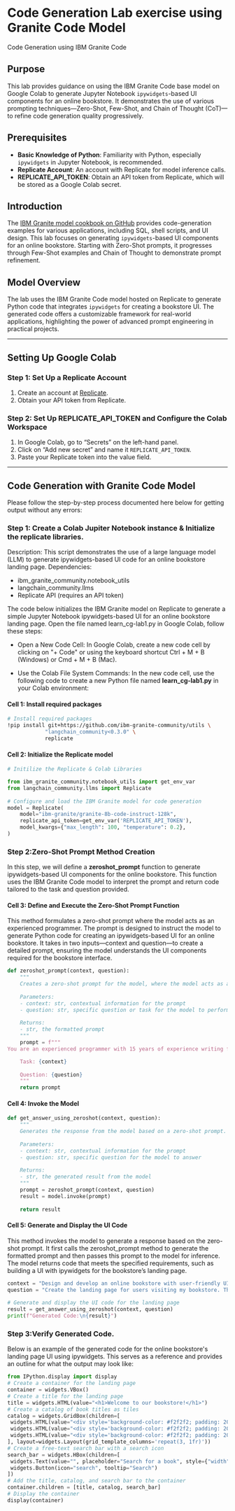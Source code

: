 # **Code Generation Lab exercise using Granite Code Model**
Code Generation using IBM Granite Code

## Purpose
This lab provides guidance on using the IBM Granite Code base model on Google Colab to generate Jupyter Notebook `ipywidgets`-based UI components for an online bookstore. It demonstrates the use of various prompting techniques—Zero-Shot, Few-Shot, and Chain of Thought (CoT)—to refine code generation quality progressively.

## Prerequisites
- **Basic Knowledge of Python**: Familiarity with Python, especially `ipywidgets` in Jupyter Notebook, is recommended.
- **Replicate Account**: An account with Replicate for model inference calls.
- **REPLICATE_API_TOKEN**: Obtain an API token from Replicate, which will be stored as a Google Colab secret.

## Introduction
The [IBM Granite model cookbook on GitHub](https://github.com/ibm-granite-community/granite-kitchen) provides code-generation examples for various applications, including SQL, shell scripts, and UI design. This lab focuses on generating `ipywidgets`-based UI components for an online bookstore. Starting with Zero-Shot prompts, it progresses through Few-Shot examples and Chain of Thought to demonstrate prompt refinement.

## Model Overview
The lab uses the IBM Granite Code model hosted on Replicate to generate Python code that integrates `ipywidgets` for creating a bookstore UI. The generated code offers a customizable framework for real-world applications, highlighting the power of advanced prompt engineering in practical projects.

---

## Setting Up Google Colab

### Step 1: Set Up a Replicate Account
1. Create an account at [Replicate](https://replicate.com/).
2. Obtain your API token from Replicate.

### Step 2: Set Up REPLICATE_API_TOKEN and Configure the Colab Workspace
1. In Google Colab, go to “Secrets” on the left-hand panel.
2. Click on “Add new secret” and name it `REPLICATE_API_TOKEN`.
3. Paste your Replicate token into the value field.

--- 
## Code Generation with Granite Code Model

Please follow the step-by-step process documented here below for getting output without any errors:

### Step 1: Create a Colab Jupiter Notebook instance & Initialize the replicate libraries.

Description: This script demonstrates the use of a large language model (LLM) to generate ipywidgets-based UI code for an online bookstore landing page.
Dependencies:
- ibm_granite_community.notebook_utils
- langchain_community.llms
- Replicate API (requires an API token)

The code below initializes the IBM Granite model on Replicate to generate a simple Jupyter Notebook ipywidgets-based UI for an online bookstore landing page.
Open the file named learn_cg-lab1.py in Google Colab, follow these steps:

* Open a New Code Cell:
        In Google Colab, create a new code cell by clicking on "+ Code" or using the keyboard shortcut Ctrl + M + B (Windows) or Cmd + M + B (Mac).

* Use the Colab File System Commands:
        In the new code cell, use the following code to create a new Python file named **learn_cg-lab1.py** in your Colab environment:

#### Cell 1: Install required packages

```bash
# Install required packages
!pip install git+https://github.com/ibm-granite-community/utils \
            "langchain_community<0.3.0" \ 
            replicate
```
#### Cell 2: Initialize the Replicate model
```python
# Initilize the Replicate & Colab Libraries

from ibm_granite_community.notebook_utils import get_env_var
from langchain_community.llms import Replicate
 
# Configure and load the IBM Granite model for code generation
model = Replicate(
    model="ibm-granite/granite-8b-code-instruct-128k",
    replicate_api_token=get_env_var('REPLICATE_API_TOKEN'),
    model_kwargs={"max_length": 100, "temperature": 0.2},
)
```

### Step 2:Zero-Shot Prompt Method Creation

In this step, we will define a **zeroshot_prompt** function to generate ipywidgets-based UI components for the online bookstore. This function uses the IBM Granite Code model to interpret the prompt and return code tailored to the task and question provided.


#### Cell 3: Define and Execute the Zero-Shot Prompt Function

This method formulates a zero-shot prompt where the model acts as an experienced programmer. The prompt is designed to instruct the model to generate Python code for creating an ipywidgets-based UI for an online bookstore. It takes in two inputs—context and question—to create a detailed prompt, ensuring the model understands the UI components required for the bookstore interface.

```python
def zeroshot_prompt(context, question):
    """
    Creates a zero-shot prompt for the model, where the model acts as a seasoned programmer.
 
    Parameters:
    - context: str, contextual information for the prompt
    - question: str, specific question or task for the model to perform
 
    Returns:
    - str, the formatted prompt
    """
    prompt = f"""
You are an experienced programmer with 15 years of experience writing full-stack applications. Your task is to help build an online bookstore by creating UI components using Jupyter Notebook ipywidgets for interactivity. The output code should not exceed 100 tokens, and should avoid using the GridBoxLayout attribute. Write Python code to address each specific user request. Return only the code as output. 

    Task: {context}
 
    Question: {question}
    """
    return prompt
```

#### Cell 4: Invoke the Model

```python
def get_answer_using_zeroshot(context, question):
    """
    Generates the response from the model based on a zero-shot prompt.
 
    Parameters:
    - context: str, contextual information for the prompt
    - question: str, specific question for the model to answer
 
    Returns:
    - str, the generated result from the model
    """
    prompt = zeroshot_prompt(context, question)
    result = model.invoke(prompt)
 
    return result
```

#### Cell 5: Generate and Display the UI Code

This method invokes the model to generate a response based on the zero-shot prompt. It first calls the zeroshot_prompt method to generate the formatted prompt and then passes this prompt to the model for inference. The model returns code that meets the specified requirements, such as building a UI with ipywidgets for the bookstore’s landing page.

```python
context = "Design and develop an online bookstore with user-friendly UI components."
question = "Create the landing page for users visiting my bookstore. The landing page should display a catalog of book titles as tiles and include a free-text search bar with a search icon."
 
# Generate and display the UI code for the landing page
result = get_answer_using_zeroshot(context, question)
print(f"Generated Code:\n{result}")
```

### Step 3:Verify Generated Code.

Below is an example of the generated code for the online bookstore's landing page UI using ipywidgets. This serves as a reference and provides an outline for what the output may look like:

```python
from IPython.display import display
# Create a container for the landing page
container = widgets.VBox()
# Create a title for the landing page
title = widgets.HTML(value="<h1>Welcome to our bookstore!</h1>")
# Create a catalog of book titles as tiles
catalog = widgets.GridBox(children=[
 widgets.HTML(value="<div style='background-color: #f2f2f2; padding: 20px; margin: 10px; border-radius: 5px;'><h2>Book Title 1</h2><p>Author: Author Name 1</p><p>Price: $10.00</p></div>"),
 widgets.HTML(value="<div style='background-color: #f2f2f2; padding: 20px; margin: 10px; border-radius: 5px;'><h2>Book Title 2</h2><p>Author: Author Name 2</p><p>Price: $15.00</p></div>"),
 widgets.HTML(value="<div style='background-color: #f2f2f2; padding: 20px; margin: 10px; border-radius: 5px;'><h2>Book Title 3</h2><p>Author: Author Name 3</p><p>Price: $20.00</p></div>")
], layout=widgets.Layout(grid_template_columns='repeat(3, 1fr)'))
# Create a free-text search bar with a search icon
search_bar = widgets.HBox(children=[
 widgets.Text(value="", placeholder="Search for a book", style={"width": "200px"}),
 widgets.Button(icon="search", tooltip="Search")
])
# Add the title, catalog, and search bar to the container
container.children = [title, catalog, search_bar]
# Display the container
display(container)
```